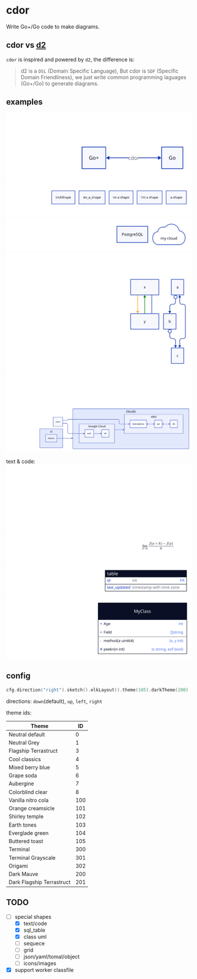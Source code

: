 # cdor

Write Go+/Go code to make diagrams.

## cdor vs [d2](https://d2lang.com)

`cdor` is inspired and powered by `d2`, the difference is:

> d2 is a `DSL` (Domain Specific Language), But cdor is `SDF` (Specific Domain Friendliness), we just write common programming laguages (Go+/Go) to generate diagrams.

## examples

![hello](examples/hello.svg)
![id](examples/example-id.svg)
![shape](examples/shape.svg)
![connections](examples/connections.svg)
![containers](examples/containers.svg)

text & code:
![markdown](examples/md.svg)
![latext](examples/latex.svg)
![table](examples/sql_table.svg)
![class](examples/calss.svg)

## config

```c
cfg.direction("right").sketch().elkLayout().theme(105).darkTheme(200)
```

directions: `down`(default), `up`, `left`, `right`

theme ids:

| Theme | ID |
|---|---|
| Neutral default |  0 |
| Neutral Grey |  1 |
| Flagship Terrastruct |  3 |
| Cool classics |  4 |
| Mixed berry blue |  5 |
| Grape soda |  6 |
| Aubergine |  7 |
| Colorblind clear |  8 |
| Vanilla nitro cola |  100 |
| Orange creamsicle |  101 |
| Shirley temple |  102 |
| Earth tones |  103 |
| Everglade green |  104 |
| Buttered toast |  105 |
| Terminal |  300 |
| Terminal Grayscale |  301 |
| Origami |  302 |
| Dark Mauve |  200 |
| Dark Flagship Terrastruct |  201 |

## TODO

- [ ] special shapes
    - [x] text/code
    - [x] sql_table
    - [x] class uml
    - [ ] sequece
    - [ ] grid
    - [ ] json/yaml/tomal/object
    - [ ] icons/images
- [x] support worker classfile
